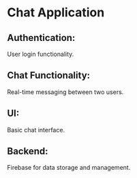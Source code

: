 # Chat Application
## Authentication: 
   User login functionality.
## Chat Functionality:
   Real-time messaging between two users.
## UI: 
   Basic chat interface.
## Backend: 
   Firebase for data storage and management.